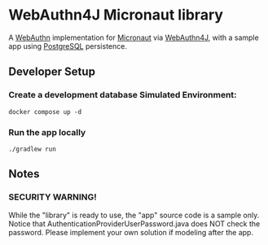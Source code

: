 # WebAuthn4J Micronaut library

A [WebAuthn](https://webauthn.io/) implementation for [Micronaut](https://micronaut.io/) via [WebAuthn4J](https://github.com/webauthn4j/webauthn4j), with a sample app using [PostgreSQL](https://www.postgresql.org/) persistence.

## Developer Setup
### Create a development database Simulated Environment:
	docker compose up -d

### Run the app locally
    ./gradlew run

## Notes

### SECURITY WARNING!
While the "library" is ready to use, the "app" source code is a sample only.
Notice that AuthenticationProviderUserPassword.java does NOT check the password.
Please implement your own solution if modeling after the app.

